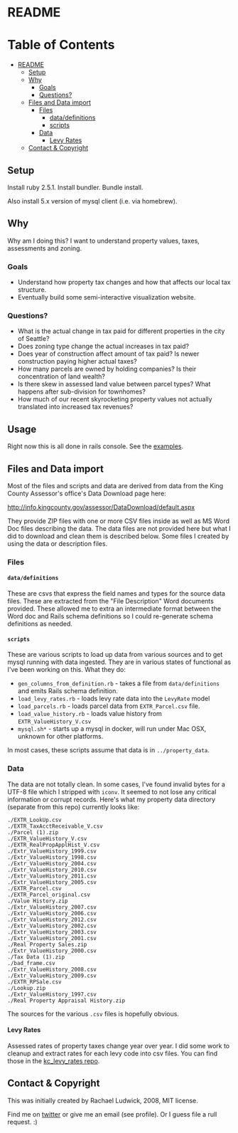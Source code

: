 # README

Table of Contents
=================

   * [README](#readme)
      * [Setup](#setup)
      * [Why](#why)
         * [Goals](#goals)
         * [Questions?](#questions)
      * [Files and Data import](#files-and-data-import)
         * [Files](#files)
            * [data/definitions](#datadefinitions)
            * [scripts](#scripts)
         * [Data](#data)
            * [Levy Rates](#levy-rates)
      * [Contact &amp; Copyright](#contact--copyright)

## Setup

Install ruby 2.5.1. Install bundler. Bundle install.

Also install 5.x version of mysql client (i.e. via homebrew).

## Why

Why am I doing this? I want to understand property values, taxes, assessments and zoning.

### Goals

* Understand how property tax changes and how that affects our local tax structure.
* Eventually build some semi-interactive visualization website.

### Questions?

* What is the actual change in tax paid for different properties in the city of Seattle?
* Does zoning type change the actual increases in tax paid? 
* Does year of construction affect amount of tax paid? Is newer construction paying higher actual taxes?
* How many parcels are owned by holding companies? Is their concentration of land wealth?
* Is there skew in assessed land value between parcel types? What happens after sub-division for townhomes?
* How much of our recent skyrocketing property values not actually translated into increased tax revenues?

## Usage

Right now this is all done in rails console. See the [examples](https://github.com/ludwick/kcpv/blob/master/Examples.md).

## Files and Data import

Most of the files and scripts and data are derived from data from the King County Assessor's office's
Data Download page here:

http://info.kingcounty.gov/assessor/DataDownload/default.aspx

They provide ZIP files with one or more CSV files inside as well as MS Word Doc files describing the
data. The data files are not provided here but what I did to download and clean them is described
below. Some files I created by using the data or description files.

### Files

#### `data/definitions`

These are csvs that express the field names and types for the source data files. These are extracted
from the "File Description" Word documents provided. These allowed me to extra an intermediate format
between the Word doc and Rails schema definitions so I could re-generate schema definitions as needed.

#### `scripts`

These are various scripts to load up data from various sources and to get mysql running with data
ingested. They are in various states of functional as I've been working on this. What they do:

* `gen_columns_from_definition.rb` - takes a file from `data/definitions` and emits Rails schema definition.
* `load_levy_rates.rb` - loads levy rate data into the `LevyRate` model
* `load_parcels.rb` - loads parcel data from `EXTR_Parcel.csv` file.
* `load_value_history.rb` - loads value history from `EXTR_ValueHistory_V.csv`
* `mysql.sh*` - starts up a mysql in docker, will run under Mac OSX, unknown for other platforms.

In most cases, these scripts assume that data is in `../property_data`. 

### Data

The data are not totally clean. In some cases, I've found invalid bytes for a UTF-8 file which I
stripped with `iconv`. It seemed to not lose any critical information or corrupt records. Here's what
my property data directory (separate from this repo) currently looks like:

```
./EXTR_LookUp.csv
./EXTR_TaxAcctReceivable_V.csv
./Parcel (1).zip
./EXTR_ValueHistory_V.csv
./EXTR_RealPropApplHist_V.csv
./Extr_ValueHistory_1999.csv
./Extr_ValueHistory_1998.csv
./Extr_ValueHistory_2004.csv
./Extr_ValueHistory_2010.csv
./Extr_ValueHistory_2011.csv
./Extr_ValueHistory_2005.csv
./EXTR_Parcel.csv
./EXTR_Parcel_original.csv
./Value History.zip
./Extr_ValueHistory_2007.csv
./Extr_ValueHistory_2006.csv
./Extr_ValueHistory_2012.csv
./Extr_ValueHistory_2002.csv
./Extr_ValueHistory_2003.csv
./Extr_ValueHistory_2001.csv
./Real Property Sales.zip
./Extr_ValueHistory_2000.csv
./Tax Data (1).zip
./bad_frame.csv
./Extr_ValueHistory_2008.csv
./Extr_ValueHistory_2009.csv
./EXTR_RPSale.csv
./Lookup.zip
./Extr_ValueHistory_1997.csv
./Real Property Appraisal History.zip
```

The sources for the various `.csv` files is hopefully obvious. 

#### Levy Rates 

Assessed rates of property taxes change year over year. I did some work to cleanup and extract rates for
each levy code into csv files. You can find those in the [kc_levy_rates repo](https://github.com/ludwick/kc_levy_rates).

## Contact & Copyright

This was initially created by Rachael Ludwick, 2008, MIT license.

Find me on [twitter](https://twitter.com/raludwick) or give me an email (see profile). Or I guess file
a rull request. :)